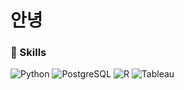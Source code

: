 # 안녕
### 🦾 Skills
![Python](https://img.shields.io/badge/python-3776AB.svg?&style=for-the-badge&logo=python&logoColor=white) ![PostgreSQL](https://img.shields.io/badge/postgresql-4169E1.svg?&style=for-the-badge&logo=postgresql&logoColor=white) ![R](https://img.shields.io/badge/r-276DC3.svg?&style=for-the-badge&logo=r&logoColor=white) ![Tableau](https://img.shields.io/badge/tableau-E97627.svg?&style=for-the-badge&logo=tableau&logoColor=white) 
